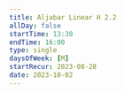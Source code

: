 ```yaml
---
title: Aljabar Linear H 2.2
allDay: false
startTime: 13:30
endTime: 16:00
type: single
daysOfWeek: [M]
startRecur: 2023-08-28
date: 2023-10-02
---
```

